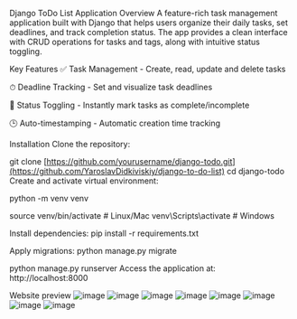 Django ToDo List Application
Overview
A feature-rich task management application built with Django that helps users organize their daily tasks, set deadlines, and track completion status. The app provides a clean interface with CRUD operations for tasks and tags, along with intuitive status toggling.

Key Features
✅ Task Management - Create, read, update and delete tasks

⏱ Deadline Tracking - Set and visualize task deadlines

🔄 Status Toggling - Instantly mark tasks as complete/incomplete

🕒 Auto-timestamping - Automatic creation time tracking

Installation
Clone the repository:

git clone [https://github.com/yourusername/django-todo.git](https://github.com/YaroslavDidkiviskiy/django-to-do-list)
cd django-todo
Create and activate virtual environment:

python -m venv venv

source venv/bin/activate  # Linux/Mac
venv\Scripts\activate     # Windows

Install dependencies:
pip install -r requirements.txt

Apply migrations:
python manage.py migrate

python manage.py runserver
Access the application at: http://localhost:8000

Website preview
![image](https://github.com/user-attachments/assets/b45ff7a6-2dfc-45a4-8973-c0cc07e068b5)
![image](https://github.com/user-attachments/assets/c6ed01a7-480e-44f2-8165-335531f37995)
![image](https://github.com/user-attachments/assets/ec32f5f0-5597-4ad9-a788-b90c6d01a695)
![image](https://github.com/user-attachments/assets/81d2c2df-5803-4131-9379-d2051132c6d8)
![image](https://github.com/user-attachments/assets/0742c023-1292-4b31-98ab-57ee604ec6bc)
![image](https://github.com/user-attachments/assets/160cf3f5-29a7-4a1f-8362-5337ffa46dd9)
![image](https://github.com/user-attachments/assets/cd67b55f-a80f-4abc-8dd5-be5aa5a2b561)
![image](https://github.com/user-attachments/assets/7e52da75-d2cd-45b1-923e-8a673443d296)
